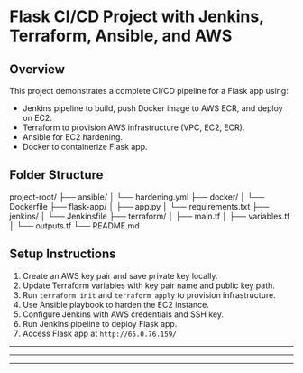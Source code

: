 # Flask CI/CD Project with Jenkins, Terraform, Ansible, and AWS

## Overview

This project demonstrates a complete CI/CD pipeline for a Flask app using:

- Jenkins pipeline to build, push Docker image to AWS ECR, and deploy on EC2.
- Terraform to provision AWS infrastructure (VPC, EC2, ECR).
- Ansible for EC2 hardening.
- Docker to containerize Flask app.

## Folder Structure

project-root/
├── ansible/
│ └── hardening.yml
├── docker/
│ └── Dockerfile
├── flask-app/
│ ├── app.py
│ └── requirements.txt
├── jenkins/
│ └── Jenkinsfile
├── terraform/
│ ├── main.tf
│ ├── variables.tf
│ └── outputs.tf
└── README.md



## Setup Instructions

1. Create an AWS key pair and save private key locally.
2. Update Terraform variables with key pair name and public key path.
3. Run `terraform init` and `terraform apply` to provision infrastructure.
4. Use Ansible playbook to harden the EC2 instance.
5. Configure Jenkins with AWS credentials and SSH key.
6. Run Jenkins pipeline to deploy Flask app.
7. Access Flask app at `http://65.0.76.159/`

---

---

---

